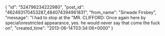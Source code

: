  {
   "id": "524796234222980",
   "post_id": "462493170453287_484074394961831",
   "from_name": "Sirwade Firsbey",
   "message": "I had to stop at the \"MR. CLIFFORD: Once again here by special\nrestricted appearance, yes. he would never say that come the fuck on",
   "created_time": "2013-06-14T03:34:06+0000"
 }
